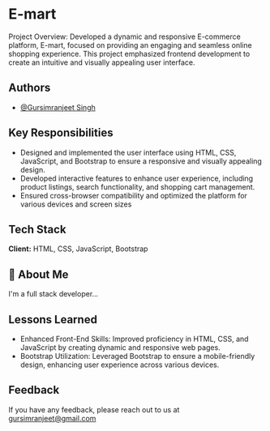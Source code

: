 # E-mart

Project Overview: Developed a dynamic and responsive E-commerce platform, E-mart, focused on providing an engaging and seamless online shopping experience. This project emphasized frontend development to create an intuitive and visually appealing user interface.

## Authors

- [@Gursimranjeet Singh](https://www.github.com/Gursimran-chouhan88)

## Key Responsibilities

- Designed and implemented the user interface using HTML, CSS, JavaScript, and Bootstrap to ensure a responsive and visually appealing design.
- Developed interactive features to enhance user experience, including product listings, search functionality, and shopping cart management.
- Ensured cross-browser compatibility and optimized the platform for various devices and screen sizes

## Tech Stack

**Client:** HTML, CSS, JavaScript, Bootstrap

## 🚀 About Me

I'm a full stack developer...

## Lessons Learned

- Enhanced Front-End Skills: Improved proficiency in HTML, CSS, and JavaScript by creating dynamic and responsive web pages.
- Bootstrap Utilization: Leveraged Bootstrap to ensure a mobile-friendly design, enhancing user experience across various devices.

## Feedback

If you have any feedback, please reach out to us at gursimranjeet@gmail.com
